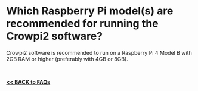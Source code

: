 # Which Raspberry Pi model(s) are recommended for running the Crowpi2 software?

Crowpi2 software is recommended to run on a Raspberry Pi 4 Model B with 2GB RAM or higher (preferably with 4GB or 8GB).  

<br>

[**<< BACK to FAQs**](https://github.com/Pearl-852/CrowPi2/blob/main/faq/TOC-FAQ.md#frequently-asked-questions)

